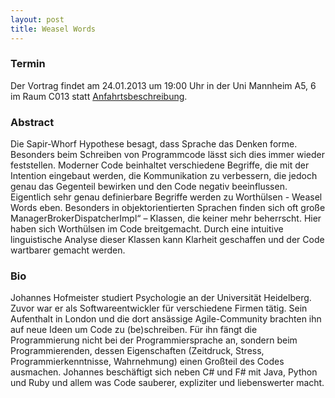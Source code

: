 ```yaml
---
layout: post
title: Weasel Words
---
```


### Termin

Der Vortrag findet am 24.01.2013 um 19:00 Uhr in der Uni Mannheim A5, 6 im Raum C013 statt [Anfahrtsbeschreibung](/getting-there).

### Abstract

Die Sapir-Whorf Hypothese besagt, dass Sprache das Denken forme. Besonders beim Schreiben von Programmcode lässt sich dies immer wieder feststellen. Moderner Code beinhaltet verschiedene Begriffe, die mit der Intention eingebaut werden, die Kommunikation zu verbessern, die jedoch genau das Gegenteil bewirken und den Code negativ beeinflussen. Eigentlich sehr genau definierbare Begriffe werden zu Worthülsen - Weasel Words eben.
Besonders in objektorientierten Sprachen finden sich oft große ManagerBrokerDispatcherImpl“ – Klassen, die keiner mehr beherrscht. Hier haben sich Worthülsen im Code breitgemacht. Durch eine intuitive linguistische Analyse dieser Klassen kann Klarheit geschaffen und der Code wartbarer gemacht werden.

### Bio

Johannes Hofmeister studiert Psychologie an der Universität Heidelberg. Zuvor war er als Softwareentwickler für verschiedene Firmen tätig. Sein Aufenthalt in London und die dort ansässige Agile-Community brachten ihn auf neue Ideen um Code zu (be)schreiben. Für ihn fängt die Programmierung nicht bei der Programmiersprache an, sondern beim Programmierenden, dessen Eigenschaften (Zeitdruck, Stress, Programmierkenntnisse, Wahrnehmung) einen Großteil des Codes ausmachen. Johannes beschäftigt sich neben C# und F# mit Java, Python und Ruby und allem was Code sauberer, expliziter und liebenswerter macht.
